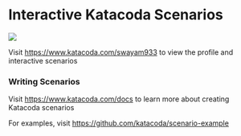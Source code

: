 # Interactive Katacoda Scenarios

[![](http://shields.katacoda.com/katacoda/swayam933/count.svg)](https://www.katacoda.com/swayam933 "Get your profile on Katacoda.com")

Visit https://www.katacoda.com/swayam933 to view the profile and interactive scenarios

### Writing Scenarios
Visit https://www.katacoda.com/docs to learn more about creating Katacoda scenarios

For examples, visit https://github.com/katacoda/scenario-example
